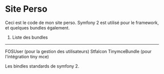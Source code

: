 Site Perso
========================

Ceci est le code de mon site perso.
Symfony 2 est utilisé pour le framework, et quelques bundles également.

1) Liste des bundles
--------------------------------

FOSUser                 (pour la gestion des utilisateurs)
Stfalcon TinymceBundle  (pour l'intégration tiny mce)

Les bindles standards de symfony 2.